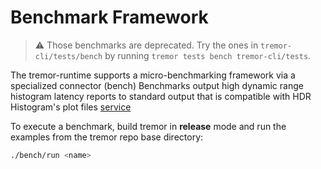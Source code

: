 # Benchmark Framework

> :warning: Those benchmarks are deprecated. Try the ones in `tremor-cli/tests/bench` by running `tremor tests bench tremor-cli/tests`.

The tremor-runtime supports a micro-benchmarking framework via a specialized connector (bench)
Benchmarks output high dynamic range histogram latency reports to
standard output that is compatible with HDR Histogram's plot files [service](https://hdrhistogram.github.io/HdrHistogram/plotFiles.html)

To execute a benchmark, build tremor in **release** mode and run the examples from the tremor repo base directory:

```bash
./bench/run <name>
```


